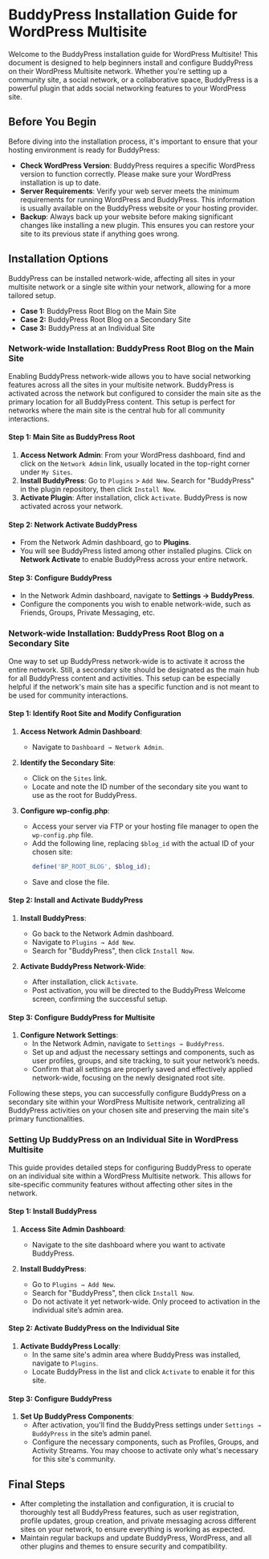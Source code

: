 # BuddyPress Installation Guide for WordPress Multisite

Welcome to the BuddyPress installation guide for WordPress Multisite! This document is designed to help beginners install and configure BuddyPress on their WordPress Multisite network. Whether you're setting up a community site, a social network, or a collaborative space, BuddyPress is a powerful plugin that adds social networking features to your WordPress site.

## Before You Begin

Before diving into the installation process, it's important to ensure that your hosting environment is ready for BuddyPress:

- **Check WordPress Version**: BuddyPress requires a specific WordPress version to function correctly. Please make sure your WordPress installation is up to date.
- **Server Requirements**: Verify your web server meets the minimum requirements for running WordPress and BuddyPress. This information is usually available on the BuddyPress website or your hosting provider.
- **Backup**: Always back up your website before making significant changes like installing a new plugin. This ensures you can restore your site to its previous state if anything goes wrong.

## Installation Options

BuddyPress can be installed network-wide, affecting all sites in your multisite network or a single site within your network, allowing for a more tailored setup.
- **Case 1:** BuddyPress Root Blog on the Main Site
- **Case 2:** BuddyPress Root Blog on a Secondary Site
- **Case 3:** BuddyPress at an Individual Site

### Network-wide Installation: BuddyPress Root Blog on the Main Site

Enabling BuddyPress network-wide allows you to have social networking features across all the sites in your multisite network. BuddyPress is activated across the network but configured to consider the main site as the primary location for all BuddyPress content. This setup is perfect for networks where the main site is the central hub for all community interactions.

#### Step 1: Main Site as BuddyPress Root

1. **Access Network Admin**: From your WordPress dashboard, find and click on the `Network Admin` link, usually located in the top-right corner under `My Sites`.
2. **Install BuddyPress**: Go to `Plugins` > `Add New`. Search for "BuddyPress" in the plugin repository, then click `Install Now`.
3. **Activate Plugin**: After installation, click `Activate`. BuddyPress is now activated across your network.

#### Step 2: Network Activate BuddyPress

- From the Network Admin dashboard, go to **Plugins**.
- You will see BuddyPress listed among other installed plugins. Click on **Network Activate** to enable BuddyPress across your entire network.

#### Step 3: Configure BuddyPress

- In the Network Admin dashboard, navigate to **Settings → BuddyPress**.
- Configure the components you wish to enable network-wide, such as Friends, Groups, Private Messaging, etc.

### Network-wide Installation: BuddyPress Root Blog on a Secondary Site
One way to set up BuddyPress network-wide is to activate it across the entire network. Still, a secondary site should be designated as the main hub for all BuddyPress content and activities. This setup can be especially helpful if the network's main site has a specific function and is not meant to be used for community interactions.

#### Step 1: Identify Root Site and Modify Configuration

1. **Access Network Admin Dashboard**:
   - Navigate to `Dashboard → Network Admin`.

2. **Identify the Secondary Site**:
   - Click on the `Sites` link.
   - Locate and note the ID number of the secondary site you want to use as the root for BuddyPress.

3. **Configure wp-config.php**:
   - Access your server via FTP or your hosting file manager to open the `wp-config.php` file.
   - Add the following line, replacing `$blog_id` with the actual ID of your chosen site:
     ```php
     define('BP_ROOT_BLOG', $blog_id);
     ```
   - Save and close the file.

#### Step 2: Install and Activate BuddyPress

1. **Install BuddyPress**:
   - Go back to the Network Admin dashboard.
   - Navigate to `Plugins → Add New`.
   - Search for "BuddyPress", then click `Install Now`.

2. **Activate BuddyPress Network-Wide**:
   - After installation, click `Activate`.
   - Post activation, you will be directed to the BuddyPress Welcome screen, confirming the successful setup.

#### Step 3: Configure BuddyPress for Multisite

1. **Configure Network Settings**:
   - In the Network Admin, navigate to `Settings → BuddyPress`.
   - Set up and adjust the necessary settings and components, such as user profiles, groups, and site tracking, to suit your network’s needs.
   - Confirm that all settings are properly saved and effectively applied network-wide, focusing on the newly designated root site.

Following these steps, you can successfully configure BuddyPress on a secondary site within your WordPress Multisite network, centralizing all BuddyPress activities on your chosen site and preserving the main site's primary functionalities.

### Setting Up BuddyPress on an Individual Site in WordPress Multisite

This guide provides detailed steps for configuring BuddyPress to operate on an individual site within a WordPress Multisite network. This allows for site-specific community features without affecting other sites in the network.

#### Step 1: Install BuddyPress

1. **Access Site Admin Dashboard**:
   - Navigate to the site dashboard where you want to activate BuddyPress.

2. **Install BuddyPress**:
   - Go to `Plugins → Add New`.
   - Search for "BuddyPress", then click `Install Now`.
   - Do not activate it yet network-wide. Only proceed to activation in the individual site’s admin area.

#### Step 2: Activate BuddyPress on the Individual Site

1. **Activate BuddyPress Locally**:
   - In the same site's admin area where BuddyPress was installed, navigate to `Plugins`.
   - Locate BuddyPress in the list and click `Activate` to enable it for this site.

#### Step 3: Configure BuddyPress

1. **Set Up BuddyPress Components**:
   - After activation, you'll find the BuddyPress settings under `Settings → BuddyPress` in the site’s admin panel.
   - Configure the necessary components, such as Profiles, Groups, and Activity Streams. You may choose to activate only what's necessary for this site's community.

## Final Steps

- After completing the installation and configuration, it is crucial to thoroughly test all BuddyPress features, such as user registration, profile updates, group creation, and private messaging across different sites on your network, to ensure everything is working as expected.
- Maintain regular backups and update BuddyPress, WordPress, and all other plugins and themes to ensure security and compatibility.
